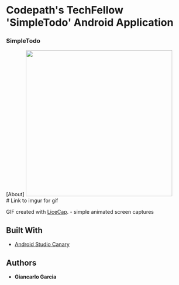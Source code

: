 # Codepath's TechFellow 'SimpleTodo' Android Application

### SimpleTodo
[About]
<img src="https://i.imgur.com/CFOMS8Q.gif" width=400><br> # Link to imgur for gif 

GIF created with [LiceCap](https://www.cockos.com/licecap/). - simple animated screen captures

## Built With
* [Android Studio Canary](https://developer.android.com/studio/preview)

## Authors
* **Giancarlo Garcia**